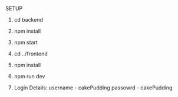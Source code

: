 SETUP

1. cd backend
2. npm install
3. npm start

4. cd ../frontend
5. npm install
6. npm run dev

7. Login Details:
username - cakePudding
passowrd - cakePudding